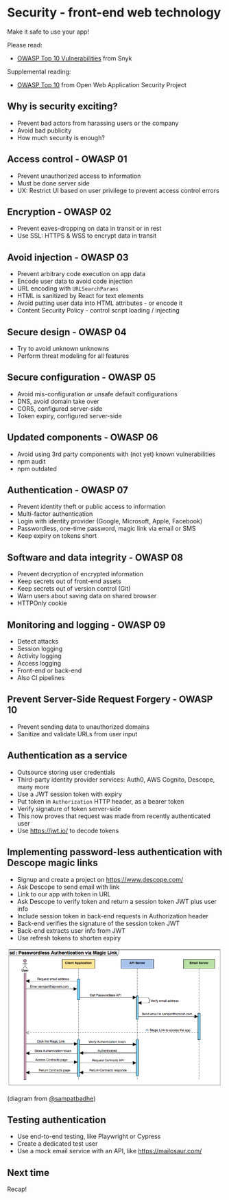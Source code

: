 # Security - front-end web technology

Make it safe to use your app!

Please read:

- [OWASP Top 10 Vulnerabilities](https://snyk.io/learn/owasp-top-10-vulnerabilities/) from Snyk

Supplemental reading:

- [OWASP Top 10](https://owasp.org/Top10/) from Open Web Application Security Project

## Why is security exciting?

- Prevent bad actors from harassing users or the company
- Avoid bad publicity
- How much security is enough?

## Access control - OWASP 01

- Prevent unauthorized access to information
- Must be done server side
- UX: Restrict UI based on user privilege to prevent access control errors

## Encryption - OWASP 02

- Prevent eaves-dropping on data in transit or in rest
- Use SSL: HTTPS & WSS to encrypt data in transit

## Avoid injection - OWASP 03

- Prevent arbitrary code execution on app data
- Encode user data to avoid code injection
- URL encoding with `URLSearchParams`
- HTML is sanitized by React for text elements
- Avoid putting user data into HTML attributes - or encode it
- Content Security Policy - control script loading / injecting

## Secure design - OWASP 04

- Try to avoid unknown unknowns
- Perform threat modeling for all features

## Secure configuration - OWASP 05

- Avoid mis-configuration or unsafe default configurations
- DNS, avoid domain take over
- CORS, configured server-side
- Token expiry, configured server-side

## Updated components - OWASP 06

- Avoid using 3rd party components with (not yet) known vulnerabilities
- npm audit
- npm outdated

## Authentication - OWASP 07

- Prevent identity theft or public access to information
- Multi-factor authentication
- Login with identity provider (Google, Microsoft, Apple, Facebook)
- Passwordless, one-time password, magic link via email or SMS
- Keep expiry on tokens short

## Software and data integrity - OWASP 08

- Prevent decryption of encrypted information
- Keep secrets out of front-end assets
- Keep secrets out of version control (Git)
- Warn users about saving data on shared browser
- HTTPOnly cookie

## Monitoring and logging - OWASP 09

- Detect attacks
- Session logging
- Activity logging
- Access logging
- Front-end or back-end
- Also CI pipelines

## Prevent Server-Side Request Forgery - OWASP 10

- Prevent sending data to unauthorized domains
- Sanitize and validate URLs from user input

## Authentication as a service

- Outsource storing user credentials
- Third-party identity provider services: Auth0, AWS Cognito, Descope, many more
- Use a JWT session token with expiry
- Put token in `Authorization` HTTP header, as a bearer token
- Verify signature of token server-side
- This now proves that request was made from recently authenticated user
- Use https://jwt.io/ to decode tokens

## Implementing password-less authentication with Descope magic links

- Signup and create a project on https://www.descope.com/
- Ask Descope to send email with link
- Link to our app with token in URL
- Ask Descope to verify token and return a session token JWT plus user info
- Include session token in back-end requests in Authorization header
- Back-end verifies the signature of the session token JWT
- Back-end extracts user info from JWT
- Use refresh tokens to shorten expiry

![Passwordless Authentication via Magic Link](./Passwordless-Authentication-via-Magic-Link-2.png)

(diagram from [@sampatbadhe](https://twitter.com/sampatbadhe/status/1410120075646885892))

## Testing authentication

- Use end-to-end testing, like Playwright or Cypress
- Create a dedicated test user
- Use a mock email service with an API, like https://mailosaur.com/

## Next time

Recap!

